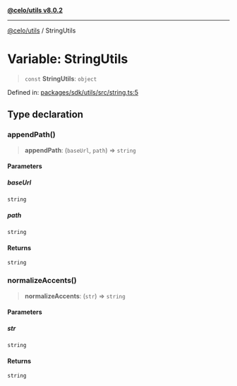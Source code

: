 [**@celo/utils v8.0.2**](../README.md)

***

[@celo/utils](../README.md) / StringUtils

# Variable: StringUtils

> `const` **StringUtils**: `object`

Defined in: [packages/sdk/utils/src/string.ts:5](https://github.com/celo-org/developer-tooling/blob/master/packages/sdk/utils/src/string.ts#L5)

## Type declaration

### appendPath()

> **appendPath**: (`baseUrl`, `path`) => `string`

#### Parameters

##### baseUrl

`string`

##### path

`string`

#### Returns

`string`

### normalizeAccents()

> **normalizeAccents**: (`str`) => `string`

#### Parameters

##### str

`string`

#### Returns

`string`
